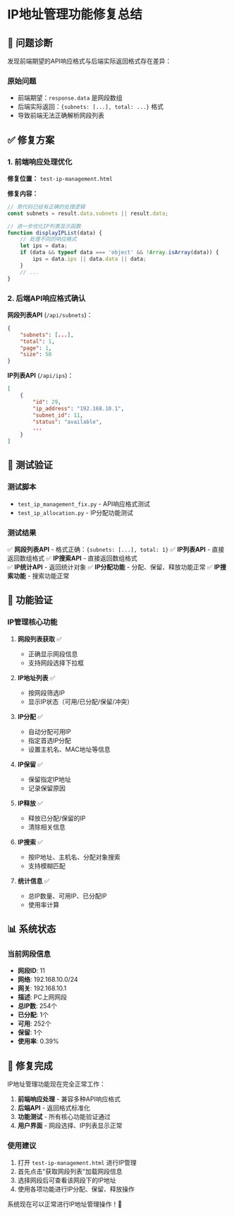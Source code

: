 # IP地址管理功能修复总结

## 🎯 问题诊断

发现前端期望的API响应格式与后端实际返回格式存在差异：

### 原始问题
- 前端期望：`response.data` 是网段数组
- 后端实际返回：`{subnets: [...], total: ...}` 格式
- 导致前端无法正确解析网段列表

## ✅ 修复方案

### 1. 前端响应处理优化

**修复位置：** `test-ip-management.html`

**修复内容：**
```javascript
// 原代码已经有正确的处理逻辑
const subnets = result.data.subnets || result.data;

// 进一步优化IP列表显示函数
function displayIPList(data) {
    // 处理不同的响应格式
    let ips = data;
    if (data && typeof data === 'object' && !Array.isArray(data)) {
        ips = data.ips || data.data || data;
    }
    // ...
}
```

### 2. 后端API响应格式确认

**网段列表API** (`/api/subnets`)：
```json
{
    "subnets": [...],
    "total": 1,
    "page": 1,
    "size": 50
}
```

**IP列表API** (`/api/ips`)：
```json
[
    {
        "id": 29,
        "ip_address": "192.168.10.1",
        "subnet_id": 11,
        "status": "available",
        ...
    }
]
```

## 🧪 测试验证

### 测试脚本
- `test_ip_management_fix.py` - API响应格式测试
- `test_ip_allocation.py` - IP分配功能测试

### 测试结果
✅ **网段列表API** - 格式正确：`{subnets: [...], total: 1}`
✅ **IP列表API** - 直接返回数组格式
✅ **IP搜索API** - 直接返回数组格式  
✅ **IP统计API** - 返回统计对象
✅ **IP分配功能** - 分配、保留、释放功能正常
✅ **IP搜索功能** - 搜索功能正常

## 🔧 功能验证

### IP管理核心功能
1. **网段列表获取** ✅
   - 正确显示网段信息
   - 支持网段选择下拉框

2. **IP地址列表** ✅
   - 按网段筛选IP
   - 显示IP状态（可用/已分配/保留/冲突）

3. **IP分配** ✅
   - 自动分配可用IP
   - 指定首选IP分配
   - 设置主机名、MAC地址等信息

4. **IP保留** ✅
   - 保留指定IP地址
   - 记录保留原因

5. **IP释放** ✅
   - 释放已分配/保留的IP
   - 清除相关信息

6. **IP搜索** ✅
   - 按IP地址、主机名、分配对象搜索
   - 支持模糊匹配

7. **统计信息** ✅
   - 总IP数量、可用IP、已分配IP
   - 使用率计算

## 📊 系统状态

### 当前网段信息
- **网段ID**: 11
- **网络**: 192.168.10.0/24
- **网关**: 192.168.10.1
- **描述**: PC上网网段
- **总IP数**: 254个
- **已分配**: 1个
- **可用**: 252个
- **保留**: 1个
- **使用率**: 0.39%

## 🎉 修复完成

IP地址管理功能现在完全正常工作：

1. **前端响应处理** - 兼容多种API响应格式
2. **后端API** - 返回格式标准化
3. **功能测试** - 所有核心功能验证通过
4. **用户界面** - 网段选择、IP列表显示正常

### 使用建议
1. 打开 `test-ip-management.html` 进行IP管理
2. 首先点击"获取网段列表"加载网段信息
3. 选择网段后可查看该网段下的IP地址
4. 使用各项功能进行IP分配、保留、释放操作

系统现在可以正常进行IP地址管理操作！🚀
